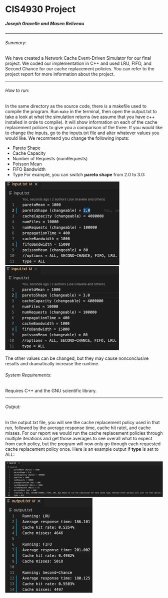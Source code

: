 # CIS4930 Project
##### _Joseph Gravelle and Masen Beliveau_
***
###### Summary:
We have created a Network Cache Event-Driven Simulator for our final project. We coded our implementation in C++ and used LRU, FIFO, and Second Chance for our cache replacement policies. You can refer to the project report for more information about the project.
***
###### How to run:
In the same directory as the source code, there is a makefile used to compile the program. Run `make` in the terminal, then open the output.txt to take a look at what the simulation returns (we assume that you have c++ installed in orde to compile). It will show information on each of the cache replacement policies to give you a comparison of the three. If you would like to change the inputs, go to the inputs.txt file and alter whatever values you would like. We recommend you change the following inputs:
* Pareto Shape
* Cache Capacity
* Number of Requests (numRequests)
* Poisson Mean
* FIFO Bandwidth
* Type
For example, you can switch __pareto shape__ from 2.0 to 3.0:

![image](images/prechangePareto.png) ![image](images/postchangePareto.png)

The other values can be changed, but they may cause nonconclusive results and dramatically increase the runtime.

###### System Requirements:
Requires C++ and the GNU scientific library.
***
###### Output:
In the output.txt file, you will see the cache replacement policy used in that run, followed by the average response time, cache hit ratet, and cache misses. For our report we would run the cache replacement policies through multiple iterations and get those averages to see overall what to expect from each policy, but the program will now only go through each requested cache replacement policy once. Here is an example output if __type__ is set to ALL:

![image](images/input.png) ![image](images/output.png)
